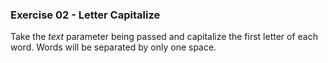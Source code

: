 ### Exercise 02 - Letter Capitalize
Take the _text_ parameter being passed and capitalize the first letter of each word. Words will be separated by only one space.